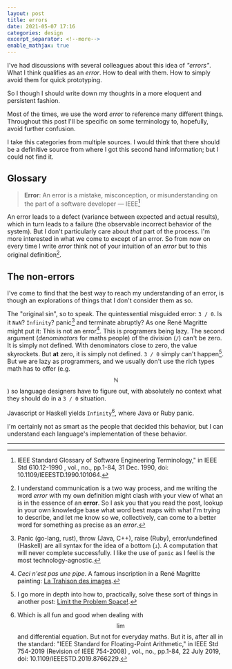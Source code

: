 ```yaml
---
layout: post
title: errors
date: 2021-05-07 17:16
categories: design
excerpt_separator: <!--more--> 
enable_mathjax: true
---
```


I've had discussions with several colleagues about this idea of _"errors"_. What I think qualifies as an _error_. How to deal with them. How to simply avoid them for quick prototyping.

<!--more-->
So I though I should write down my thoughts in a more eloquent and persistent fashion.

Most of the times, we use the word _error_ to reference many different things. Throughout this post I'll be specific on some terminology to, hopefully, avoid further confusion.

I take this categories from multiple sources. I would think that there should be a definitive source from where I got this second hand information; but I could not find it.

## Glossary

> **Error**: An error is a mistake, misconception, or misunderstanding on the part of a software developer
> — IEEE[^error_cite]

An error leads to a defect (variance between expected and actual results), which in turn leads to a failure (the observable incorrect behavior of the system).
But I don't particularly care about _that_ part of the process. I'm more interested in what we come to except of an error.
So from now on every time I write _error_ think not of your intuition of an _error_ but to this original definition[^communication].

## The non-errors

I've come to find that the best way to reach my understanding of an error, is though an explorations of things that I don't consider them as so.

The "original sin", so to speak. The quintessential misguided error: `3 / 0`.
Is it `NaN`? `Infinity`? panic[^panic] and terminate abruptly?
As one René Magritte might put it: This is not an error[^trahison]. This is programers being lazy. The second argument (_denominators_ for maths people) of the division (`/`) can't be zero. It is simply not defined. With denominators close to zero, the value skyrockets. But **at** zero, it is simply not defined. `3 / 0` simply can't happen[^problem_space].
But we are lazy as programmers, and we usually don't use the rich types math has to offer (e.g. $$\mathbb{N}$$) so language designers have to figure out, with absolutely no context what they should do in a `3 / 0` situation.

Javascript or Haskell yields `Infinity`[^why_finity], where Java or Ruby panic.

I'm certainly not as smart as the people that decided this behavior, but I can understand each language's implementation of these behavior.

---
[^error_cite]: IEEE Standard Glossary of Software Engineering Terminology," in IEEE Std 610.12-1990 , vol., no., pp.1-84, 31 Dec. 1990, doi: 10.1109/IEEESTD.1990.101064.
[^communication]: I understand communication is a two way process, and me writing the word _error_ with my own definition might clash with your view of what an is in the essence of an **error**. So I ask you that you read the post, lookup in your own knowledge base what word best maps with what I'm trying to describe, and let me know so we, collectively, can come to a better word for something as precise as an _error_.
[^trahison]: _Ceci n'est pas une pipe_. A famous inscription in a René Magritte painting: [La Trahison des images](https://en.wikipedia.org/wiki/The_Treachery_of_Images).
[^problem_space]: I go more in depth into how to, practically, solve these sort of things in another post: [Limit the Problem Space!](https://blog.florius.com.ar/xpost/2018/08/14/limit-problem-space/#maths).
[^panic]: Panic (go-lang, rust), throw (Java, C++), raise (Ruby), error/undefined (Haskell) are all syntax for the idea of a bottom (`⊥`). A computation that will never complete successfully. I like the use of `panic` as I feel is the most technology-agnostic.
[^why_finity]: Which is all fun and good when dealing with $$\lim$$ and differential equation. But not for everyday maths. But it is, after all in the standard: "IEEE Standard for Floating-Point Arithmetic," in IEEE Std 754-2019 (Revision of IEEE 754-2008) , vol., no., pp.1-84, 22 July 2019, doi: 10.1109/IEEESTD.2019.8766229.